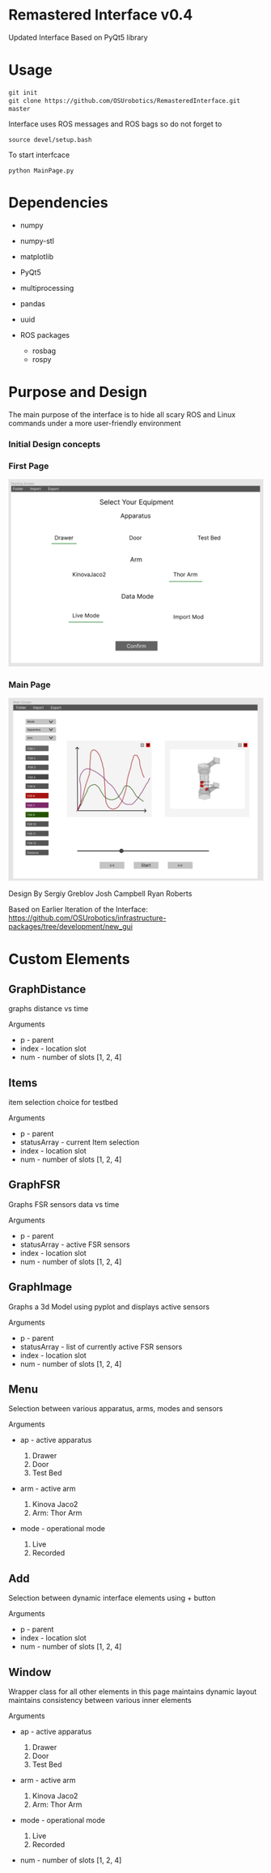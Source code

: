 # Remastered Interface v0.4
Updated Interface Based on PyQt5 library

# Usage

```
git init
git clone https://github.com/OSUrobotics/RemasteredInterface.git master
```

Interface uses ROS messages and ROS bags
so do not forget to

```
source devel/setup.bash
```

To start interfcace

```
python MainPage.py
```

# Dependencies

- numpy
- numpy-stl
- matplotlib
- PyQt5
- multiprocessing
- pandas
- uuid

- ROS packages
  - rosbag
  - rospy  


# Purpose and Design

The main purpose of the interface is to hide all scary ROS and Linux commands under a more user-friendly environment

### Initial Design concepts

### First Page
![alt text](https://github.com/OSUrobotics/RemasteredInterface/blob/development/design/FirstPage.png)


### Main Page
![alt text](https://github.com/OSUrobotics/RemasteredInterface/blob/development/design/MainPage.png)

Design By Sergiy Greblov
          Josh Campbell
          Ryan Roberts

Based on Earlier Iteration of the Interface:
https://github.com/OSUrobotics/infrastructure-packages/tree/development/new_gui



# Custom Elements

## GraphDistance
graphs distance vs time

Arguments
- p - parent
- index - location slot
- num - number of slots [1, 2, 4]


## Items
item selection choice for testbed

Arguments
- p - parent
- statusArray - current Item selection
- index - location slot
- num - number of slots [1, 2, 4]


## GraphFSR
Graphs FSR sensors data vs time

Arguments
- p - parent
- statusArray - active FSR sensors
- index - location slot
- num - number of slots [1, 2, 4]


## GraphImage
Graphs a 3d Model using pyplot and displays active sensors

Arguments
- p - parent
- statusArray - list of currently active FSR sensors
- index - location slot
- num - number of slots [1, 2, 4]


## Menu
Selection between various apparatus, arms, modes and sensors

Arguments
- ap - active apparatus
  1. Drawer
  2. Door
  3. Test Bed

- arm - active arm
  1. Kinova Jaco2
  2. Arm: Thor Arm

- mode - operational mode
  1. Live
  2. Recorded


## Add
Selection between dynamic interface elements using + button

Arguments
- p - parent
- index - location slot
- num - number of slots [1, 2, 4]


## Window
Wrapper class for all other elements in this page
maintains dynamic layout
maintains consistency between various inner elements

Arguments
- ap - active apparatus
  1. Drawer
  2. Door
  3. Test Bed

- arm - active arm
  1. Kinova Jaco2
  2. Arm: Thor Arm

- mode - operational mode
  1. Live
  2. Recorded
- num - number of slots [1, 2, 4]
